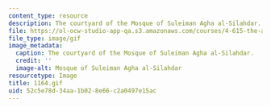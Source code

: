 ```yaml
---
content_type: resource
description: The courtyard of the Mosque of Suleiman Agha al-Silahdar.
file: https://ol-ocw-studio-app-qa.s3.amazonaws.com/courses/4-615-the-architecture-of-cairo-spring-2002/52c5e78d34aa1b028e66c2a0497e15ac_1164.gif
file_type: image/gif
image_metadata:
  caption: The courtyard of the Mosque of Suleiman Agha al-Silahdar.
  credit: ''
  image-alt: Mosque of Suleiman Agha al-Silahdar
resourcetype: Image
title: 1164.gif
uid: 52c5e78d-34aa-1b02-8e66-c2a0497e15ac
---
```

